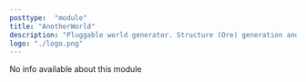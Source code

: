 ```yaml
---
posttype:  "module"  
title: "AnotherWorld"
description: "Pluggable world generator. Structure (Ore) generation and various util classes are very heavily based on JRoush's implementation of CustomOreGen."
logo: "./logo.png"
---
```

No info available about this module
